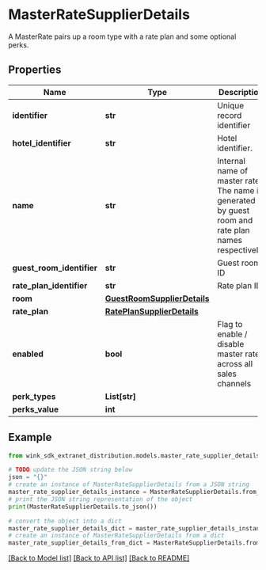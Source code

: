 # MasterRateSupplierDetails

A MasterRate pairs up a room type with a rate plan and some optional perks.

## Properties

Name | Type | Description | Notes
------------ | ------------- | ------------- | -------------
**identifier** | **str** | Unique record identifier | [optional] 
**hotel_identifier** | **str** | Hotel identifier. | [optional] 
**name** | **str** | Internal name of master rate. The name is generated by guest room and rate plan names respectively. | [optional] [readonly] 
**guest_room_identifier** | **str** | Guest room ID | 
**rate_plan_identifier** | **str** | Rate plan ID | 
**room** | [**GuestRoomSupplierDetails**](GuestRoomSupplierDetails.md) |  | [optional] 
**rate_plan** | [**RatePlanSupplierDetails**](RatePlanSupplierDetails.md) |  | [optional] 
**enabled** | **bool** | Flag to enable / disable master rate across all sales channels | [default to True]
**perk_types** | **List[str]** |  | [optional] 
**perks_value** | **int** |  | [optional] 

## Example

```python
from wink_sdk_extranet_distribution.models.master_rate_supplier_details import MasterRateSupplierDetails

# TODO update the JSON string below
json = "{}"
# create an instance of MasterRateSupplierDetails from a JSON string
master_rate_supplier_details_instance = MasterRateSupplierDetails.from_json(json)
# print the JSON string representation of the object
print(MasterRateSupplierDetails.to_json())

# convert the object into a dict
master_rate_supplier_details_dict = master_rate_supplier_details_instance.to_dict()
# create an instance of MasterRateSupplierDetails from a dict
master_rate_supplier_details_from_dict = MasterRateSupplierDetails.from_dict(master_rate_supplier_details_dict)
```
[[Back to Model list]](../README.md#documentation-for-models) [[Back to API list]](../README.md#documentation-for-api-endpoints) [[Back to README]](../README.md)


